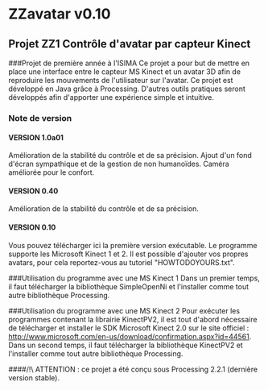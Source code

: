 # ZZavatar v0.10
## Projet ZZ1 Contrôle d'avatar par capteur Kinect
###Projet de première année à l'ISIMA
Ce projet a pour but de mettre en place une interface entre le capteur MS Kinect et un avatar 3D afin de reproduire les mouvements de l'utilisateur sur l'avatar. Ce projet est développé en Java grâce à Processing. D'autres outils pratiques seront développés afin d'apporter une expérience simple et intuitive.


### Note de version

#### VERSION 1.0a01
Amélioration de la stabilité du contrôle et de sa précision.
Ajout d'un fond d'écran sympathique et de la gestion de non humanoïdes.
Caméra améliorée pour le confort.

#### VERSION 0.40
Amélioration de la stabilité du contrôle et de sa précision.

#### VERSION 0.10
Vous pouvez télécharger ici la première version exécutable. Le programme supporte les Microsoft Kinect 1 et 2. Il est possible d'ajouter vos propres avatars, pour cela reportez-vous au tutoriel "HOWTODOYOURS.txt".

###Utilisation du programme avec une MS Kinect 1
Dans un premier temps, il faut télécharger la bibliothèque SimpleOpenNi et l'installer comme tout autre bibliothèque Processing.

###Utilisation du programme avec une MS Kinect 2
Pour exécuter les programmes contenant la librairie KinectPV2, il est tout d'abord nécessaire de télécharger et installer le SDK Microsoft Kinect 2.0 sur le site officiel : http://www.microsoft.com/en-us/download/confirmation.aspx?id=44561.
Dans un second temps, il faut télécharger la bibliothèque KinectPV2 et l'installer comme tout autre bibliothèque Processing.


####/!\ ATTENTION : ce projet a été conçu sous Processing 2.2.1 (dernière version stable).
